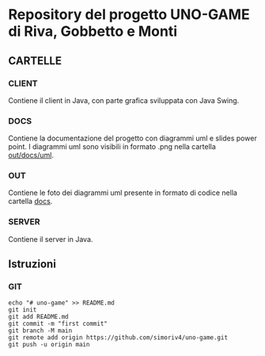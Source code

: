 # Repository del progetto UNO-GAME di Riva, Gobbetto e Monti

## CARTELLE

### CLIENT
Contiene il client in Java, con parte grafica sviluppata con Java Swing.

### DOCS
Contiene la documentazione del progetto con diagrammi uml e slides power point. I diagrammi uml sono visibili in formato .png nella cartella [out/docs/uml](https://github.com/simoriv4/uno-game/tree/main/out/docs/uml "Immagini dei diagrammi uml").

### OUT
Contiene le foto dei diagrammi uml presente in formato di codice nella cartella [docs](https://github.com/simoriv4/uno-game/tree/main/docs "Documentazione del progetto").

### SERVER
Contiene il server in Java.


## Istruzioni

### GIT
```shell
echo "# uno-game" >> README.md
git init
git add README.md
git commit -m "first commit"
git branch -M main
git remote add origin https://github.com/simoriv4/uno-game.git
git push -u origin main
```